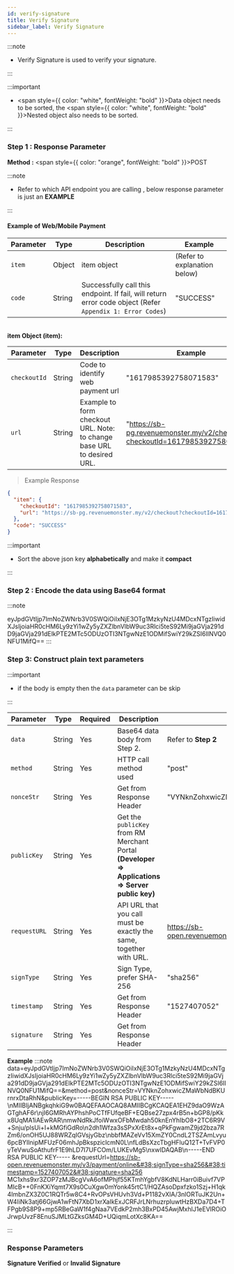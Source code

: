 ```yaml
---
id: verify-signature
title: Verify Signature
sidebar_label: Verify Signature
---
```


:::note

- Verify Signature is used to verify your signature.

:::

:::important

- <span style={{ color: "white", fontWeight: "bold" }}>Data object</span> needs to be sorted, the <span style={{ color: "white", fontWeight: "bold" }}>Nested object</span> also needs to be sorted.

:::

### Step 1 : Response Parameter

**Method :** <span style={{ color: "orange", fontWeight: "bold" }}>POST</span><br/>

:::note

- Refer to which API endpoint you are calling , below response parameter is just an **EXAMPLE**

:::

#### Example of Web/Mobile Payment

| Parameter | Type   | Description                                                                                               | Example                      |
| --------- | ------ | --------------------------------------------------------------------------------------------------------- | ---------------------------- |
| `item`    | Object | item object                                                                                               | (Refer to explanation below) |
| `code`    | String | Successfully call this endpoint. If fail, will return error code object (Refer `Appendix 1: Error Codes`) | "SUCCESS"                    |

<br />
<strong>item Object (item):</strong>

| Parameter    | Type   | Description                                                            | Example                                                                      |
| ------------ | ------ | ---------------------------------------------------------------------- | ---------------------------------------------------------------------------- |
| `checkoutId` | String | Code to identify web payment url                                       | "1617985392758071583"                                                        |
| `url`        | String | Example to form checkout URL. Note: to change base URL to desired URL. | "https://sb-pg.revenuemonster.my/v2/checkout?checkoutId=1617985392758071583" |

> Example Response

```json
{
  "item": {
    "checkoutId": "1617985392758071583",
    "url": "https://sb-pg.revenuemonster.my/v2/checkout?checkoutId=1617985392758071583"
  },
  "code": "SUCCESS"
}
```

:::important

- Sort the above json key **alphabetically** and make it **compact**

:::

### Step 2 : Encode the data using Base64 format

:::note

eyJpdGVtIjp7ImNoZWNrb3V0SWQiOiIxNjE3OTg1MzkyNzU4MDcxNTgzIiwidXJsIjoiaHR0cHM6Ly9zYi1wZy5yZXZlbnVlbW9uc3Rlci5teS92Mi9jaGVja291dD9jaGVja291dElkPTE2MTc5ODUzOTI3NTgwNzE1ODMifSwiY29kZSI6IlNVQ0NFU1MifQ==
:::

### Step 3: Construct plain text parameters

:::important

- if the body is empty then the `data` parameter can be skip

:::

| Parameter    | Type   | Required | Description                                                                                      | Example                                             |
| ------------ | ------ | -------- | ------------------------------------------------------------------------------------------------ | --------------------------------------------------- |
| `data`       | String | Yes      | Base64 data body from Step 2.                                                                    | Refer to **Step 2**                                 |
| `method`     | String | Yes      | HTTP call method used                                                                            | "post"                                              |
| `nonceStr`   | String | Yes      | Get from Response Header                                                                         | "VYNknZohxwicZMaWbNdBKUrnrxDtaRhN"                  |
| `publicKey`  | String | Yes      | Get the `publicKey` from RM Merchant Portal **(Developer => Applications => Server public key)** |                                                     |
| `requestURL` | String | Yes      | API URL that you call must be exactly the same, together with URL.                               | https://sb-open.revenuemonster.my/v3/payment/online |
| `signType`   | String | Yes      | Sign Type, prefer SHA-256                                                                        | "sha256"                                            |
| `timestamp`  | String | Yes      | Get from Response Header                                                                         | "1527407052"                                        |
| `signature`  | String | Yes      | Get from Response Header                                                                         |                                                     |

**Example**
:::note
data=eyJpdGVtIjp7ImNoZWNrb3V0SWQiOiIxNjE3OTg1MzkyNzU4MDcxNTgzIiwidXJsIjoiaHR0cHM6Ly9zYi1wZy5yZXZlbnVlbW9uc3Rlci5teS92Mi9jaGVja291dD9jaGVja291dElkPTE2MTc5ODUzOTI3NTgwNzE1ODMifSwiY29kZSI6IlNVQ0NFU1MifQ==&#38;method=post&#38;nonceStr=VYNknZohxwicZMaWbNdBKUrnrxDtaRhN&#38;publicKey=-----BEGIN RSA PUBLIC KEY-----\nMIIBIjANBgkqhkiG9w0BAQEFAAOCAQ8AMIIBCgKCAQEA1EHZ9daO9WzAGTghAF6r\njI6GMRhAYPhshPoCTfFUfqeBF+EQBse27zpx4rB5n+bGP8/pKkx8UqMA1iAEwRAR\nmwNdRkJfoiWwxOFbMwdah50knEnYhIbO8+2TC6R9V+Snju/plsUi+I+kMGfiGdRo\n2dh1Wfza3sSPxXrEt8x+qPkFgwamZ9jd2bza7RZm6/onOH5UJ88WRZqIGVsjyGbz\nbbfMAZeVv15XmZY0CndL2TSZAmLvyu6pcBYIlnipMFUzF06mhJpBkspziclcmN0L\nfLdBsXzcTbgHFluQ12T+TvFVP0yTeVwuSoAthufrF1E9hLD7I7UFCOm/LUKEvMg5\nxwIDAQAB\n-----END RSA PUBLIC KEY-----
&#38;requestUrl=https://sb-open.revenuemonster.my/v3/payment/online&#38;signType=sha256&#38;timestamp=1527407052&#38;signature=sha256 MC1xhs9xr3ZOP7zMJBcgVvA6ofMPhjf55KTmhYgbfV8KdNLHarr0iBuivf7VPMIcB++0FnKXiYqmt7X9s0CuXgw0mYonk45rtC1/HQZAsoDpxfzko1Szj+H1qk4ImbnZX3Z0C1RQTr5w8C4+RvOPsVHUvh3Vd+P1182vXlA/3nlORTuJK2Un+W4IiNk3atj66GjwA1wFtN7XbD1xrXaIkExJCRFJrLNrhuzrpluwtHzBXDa7D4+TFPgb9S8P9+mp5RBeGaW1f4gNaa7VEdkP2mh3BxPD45AwjMxhlJ1eEVlROiOJrwpUvzF8EnuSJMLtGZksGM4D+UQiqmLotXc8KA==

:::

### Response Parameters

**Signature Verified** or **Invalid Signature**
